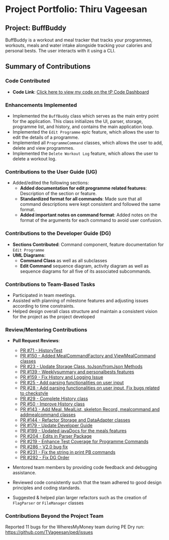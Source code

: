 # Project Portfolio: Thiru Vageesan

## Project: BuffBuddy

BuffBuddy is a workout and meal tracker that tracks your programmes, workouts, meals and water intake alongside tracking your calories and personal bests. The user interacts with it using a CLI.

## Summary of Contributions

### Code Contributed

- **Code Link**: [Click here to view my code on the tP Code Dashboard](https://nus-cs2113-ay2425s1.github.io/tp-dashboard/?search=tvageesan&breakdown=true&sort=groupTitle%20dsc&sortWithin=title&since=2024-09-20&timeframe=commit&mergegroup=&groupSelect=groupByRepos&checkedFileTypes=docs~functional-code~test-code~other&tabOpen=true&tabType=authorship&tabAuthor=TVageesan&tabRepo=AY2425S1-CS2113-W10-3%2Ftp%5Bmaster%5D&authorshipIsMergeGroup=false&authorshipFileTypes=docs~functional-code~test-code~other&authorshipIsBinaryFileTypeChecked=false&authorshipIsIgnoredFilesChecked=false)

### Enhancements Implemented

- Implemented the `BuffBuddy` class which serves as the main entry point for the application. This class initializes the UI, parser, storage, programme list, and history, and contains the main application loop.
- Implemented the `Edit Programme` epic feature, which allows the user to edit the details of a programme.
- Implemented all `ProgrammeCommand` classes, which allows the user to add, delete and view programmes.
- Implemented the `Delete Workout Log` feature, which allows the user to delete a workout log.

### Contributions to the User Guide (UG)

- Added/edited the following sections:
  - **Added documentation for edit programme related features**: Description of the section or feature.
  - **Standardized format for all commands**: Made sure that all command descriptions were kept consistent and followed the same format.
  - **Added important notes on command format**: Added notes on the format of the arguments for each command to avoid user confusion.

### Contributions to the Developer Guide (DG)

- **Sections Contributed**: Command component, feature documentation for `Edit Programme`
- **UML Diagrams**:
  - **Command Class** as well as all subclasses
  - **Edit Command** sequence diagram, activity diagram as well as sequence diagrams for all five of its associated subcommands.

### Contributions to Team-Based Tasks

- Participated in team meetings.
- Assisted with planning of milestone features and adjusting issues according to time constraints.
- Helped design overall class structure and maintain a consistent vision for the project as the project developed

### Review/Mentoring Contributions

- **Pull Request Reviews**:

  - [PR #71 - HistoryTest](https://github.com/AY2425S1-CS2113-W10-3/tp/pull/71)
  - [PR #150 - Added MealCommandFactory and ViewMealCommand classes](https://github.com/AY2425S1-CS2113-W10-3/tp/pull/150)
  - [PR #23 - Update Storage Class, toJson/fromJson Methods](https://github.com/AY2425S1-CS2113-W10-3/tp/pull/23)
  - [PR #139 - Weeklysummary and personalbests features](https://github.com/AY2425S1-CS2113-W10-3/tp/pull/139)
  - [PR #159 - Fix History and Logging Issue](https://github.com/AY2425S1-CS2113-W10-3/tp/pull/159)
  - [PR #25 - Add parsing functionalities on user input ](https://github.com/AY2425S1-CS2113-W10-3/tp/pull/25)
  - [PR #28 - Add parsing functionalities on user input, Fix bugs related to checkstyle](https://github.com/AY2425S1-CS2113-W10-3/tp/pull/28)
  - [PR #29 - Complete History class](https://github.com/AY2425S1-CS2113-W10-3/tp/pull/29)
  - [PR #50 - Improve History class](https://github.com/AY2425S1-CS2113-W10-3/tp/pull/50)
  - [PR #143 - Add Meal, MealList, skeleton Record, mealcommand and addmealcommand classes](https://github.com/AY2425S1-CS2113-W10-3/tp/pull/143)
  - [PR #144 - Refactor Storage and DataAdapter classes](https://github.com/AY2425S1-CS2113-W10-3/tp/pull/144)
  - [PR #179 - Update Developer Guide](https://github.com/AY2425S1-CS2113-W10-3/tp/pull/179)
  - [PR #199 - Updated javaDocs for the meals features ](https://github.com/AY2425S1-CS2113-W10-3/tp/pull/199)
  - [PR #204 - Edits in Parser Package](https://github.com/AY2425S1-CS2113-W10-3/tp/pull/204)
  - [PR #219 - Enhance Test Coverage for Programme Commands](https://github.com/AY2425S1-CS2113-W10-3/tp/pull/219)
  - [PR #286 - V2.0 bug fix](https://github.com/AY2425S1-CS2113-W10-3/tp/pull/286)
  - [PR #231 - Fix the string in print PB commands](https://github.com/AY2425S1-CS2113-W10-3/tp/pull/231)
  - [PR #292 - Fix DG Order ](https://github.com/AY2425S1-CS2113-W10-3/tp/pull/292)

- Mentored team members by providing code feedback and debugging assistance.
- Reviewed code consistently such that the team adhered to good design principles and coding standards.
- Suggested & helped plan larger refactors such as the creation of `FlagParser` or `FileManager` classes

### Contributions Beyond the Project Team

Reported 11 bugs for the WheresMyMoney team during PE Dry run: https://github.com/TVageesan/ped/issues
